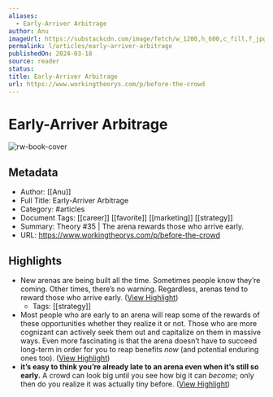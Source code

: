 ```yaml
---
aliases:
  - Early-Arriver Arbitrage
author: Anu
imageUrl: https://substackcdn.com/image/fetch/w_1200,h_600,c_fill,f_jpg,q_auto:good,fl_progressive:steep,g_auto/https%3A%2F%2Fsubstack-post-media.s3.amazonaws.com%2Fpublic%2Fimages%2F4878406f-6482-4335-9354-b29e22e7b59a_3120x2263.png
permalink: l/articles/early-arriver-arbitrage
publishedOn: 2024-03-18
source: reader
status: 
title: Early-Arriver Arbitrage
url: https://www.workingtheorys.com/p/before-the-crowd
---
```

# Early-Arriver Arbitrage

![rw-book-cover](https://substackcdn.com/image/fetch/w_1200,h_600,c_fill,f_jpg,q_auto:good,fl_progressive:steep,g_auto/https%3A%2F%2Fsubstack-post-media.s3.amazonaws.com%2Fpublic%2Fimages%2F4878406f-6482-4335-9354-b29e22e7b59a_3120x2263.png)

## Metadata

- Author: [[Anu]]
- Full Title: Early-Arriver Arbitrage
- Category: #articles
- Document Tags: [[career]] [[favorite]] [[marketing]] [[strategy]]
- Summary: Theory #35 | The arena rewards those who arrive early.
- URL: https://www.workingtheorys.com/p/before-the-crowd

## Highlights

- New arenas are being built all the time. Sometimes people know they’re coming. Other times, there’s no warning. Regardless, arenas tend to reward those who arrive early. ([View Highlight](https://read.readwise.io/read/01hyea7x81djm8hm3vftz5zmpc))
    - Tags: [[strategy]]
- Most people who are early to an arena will reap some of the rewards of these opportunities whether they realize it or not. Those who are more cognizant can actively seek them out and capitalize on them in massive ways. Even more fascinating is that the arena doesn’t have to succeed long-term in order for you to reap benefits _now_ (and potential enduring ones too). ([View Highlight](https://read.readwise.io/read/01hyeadw5c145s02pn72saq1sc))
- **it’s easy to think you’re already late to an arena even when it’s still so early.** A crowd can look big until you see how big it can _become_; only then do you realize it was actually tiny before. ([View Highlight](https://read.readwise.io/read/01hyeaf65nd722jet2penws6yw))
